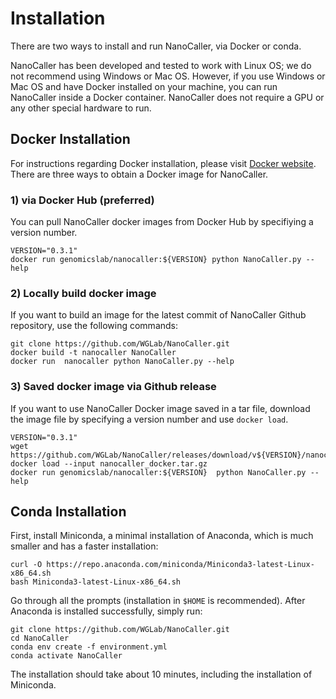 # Installation
There are two ways to install and run NanoCaller, via Docker or conda.

NanoCaller has been developed and tested to work with Linux OS; we do not recommend using Windows or Mac OS. However, if you use Windows or Mac OS and have Docker installed on your machine, you can run NanoCaller inside a Docker container. NanoCaller does not require a GPU or any other special hardware to run.

## Docker Installation
For instructions regarding Docker installation, please visit [Docker website](https://docs.docker.com/get-docker). There are three ways to obtain a Docker image for NanoCaller.

### 1) via Docker Hub (preferred)
You can pull NanoCaller docker images from Docker Hub by specifiying a version number.  
```
VERSION="0.3.1"
docker run genomicslab/nanocaller:${VERSION} python NanoCaller.py --help
```

### 2) Locally build docker image
If you want to build an image for the latest commit of NanoCaller Github repository, use the following commands:

```
git clone https://github.com/WGLab/NanoCaller.git
docker build -t nanocaller NanoCaller
docker run  nanocaller python NanoCaller.py --help
```

### 3) Saved docker image via Github release
If you want to use NanoCaller Docker image saved in a tar file, download the image file by specifying a version number and use `docker load`.

```
VERSION="0.3.1"
wget https://github.com/WGLab/NanoCaller/releases/download/v${VERSION}/nanocaller_docker.tar.gz
docker load --input nanocaller_docker.tar.gz
docker run genomicslab/nanocaller:${VERSION}  python NanoCaller.py --help
```


## Conda Installation
First, install Miniconda, a minimal installation of Anaconda, which is much smaller and has a faster installation:

```
curl -O https://repo.anaconda.com/miniconda/Miniconda3-latest-Linux-x86_64.sh
bash Miniconda3-latest-Linux-x86_64.sh
```

Go through all the prompts (installation in `$HOME` is recommended). After Anaconda is installed successfully, simply run:

```
git clone https://github.com/WGLab/NanoCaller.git
cd NanoCaller
conda env create -f environment.yml
conda activate NanoCaller
```
The installation should take about 10 minutes, including the installation of Miniconda.
